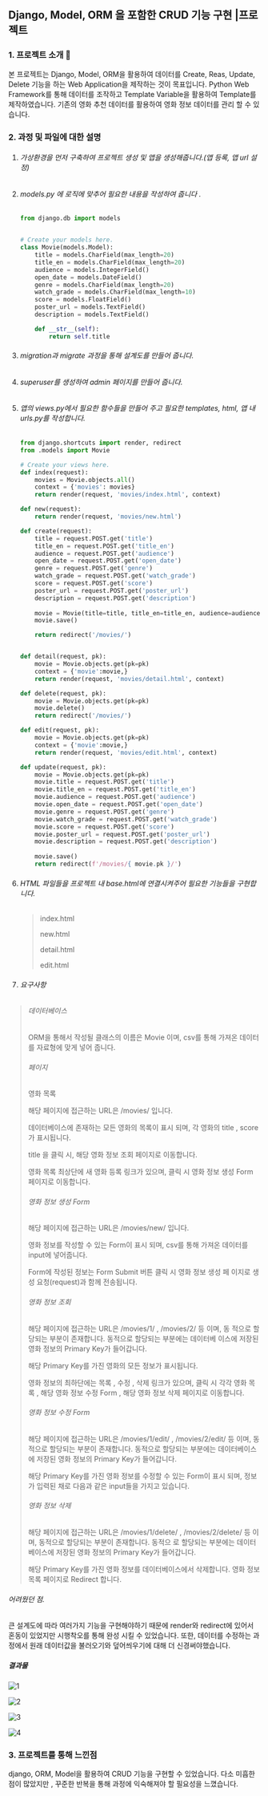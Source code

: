 ## Django, Model, ORM 을 포함한 CRUD 기능 구현 |프로젝트

### 1. 프로젝트 소개 &#128195;

 본 프로젝트는 Django, Model, ORM을 활용하여 데이터를 Create, Reas, Update, Delete 기능을 하는 Web Application을 제작하는 것이 목표입니다. Python Web Framework를 통해 데이터를 조작하고 Template Variable을 활용하여 Template를 제작하였습니다. 기존의 영화 추천 데이터를 활용하여 영화 정보 데이터를 관리 할 수 있습니다.



### 2. 과정 및 파일에 대한 설명

1. ###### 가상환경을 먼저 구축하여 프로젝트 생성 및 앱을 생성해줍니다.(앱 등록, 앱 url 설정)

2. ###### models.py 에 로직에 맞추어 필요한 내용을 작성하여 줍니다 .

   ```python
   from django.db import models
   
   
   # Create your models here.
   class Movie(models.Model):
       title = models.CharField(max_length=20)
       title_en = models.CharField(max_length=20)
       audience = models.IntegerField()
       open_date = models.DateField()
       genre = models.CharField(max_length=20)
       watch_grade = models.CharField(max_length=10)
       score = models.FloatField()
       poster_url = models.TextField()
       description = models.TextField()
   
       def __str__(self):
           return self.title
   
   ```

3. ###### migration과 migrate 과정을 통해 설계도를 만들어 줍니다.

4. ###### superuser를 생성하여 admin 페이지를 만들어 줍니다.

5. ###### 앱의 views.py에서 필요한 함수들을 만들어 주고 필요한 templates, html, 앱 내 urls.py를 작성합니다.

   ```python
   from django.shortcuts import render, redirect
   from .models import Movie
   
   # Create your views here.
   def index(request):
       movies = Movie.objects.all()
       context = {'movies': movies}
       return render(request, 'movies/index.html', context)
   
   def new(request):
       return render(request, 'movies/new.html')
   
   def create(request):
       title = request.POST.get('title')
       title_en = request.POST.get('title_en')
       audience = request.POST.get('audience')
       open_date = request.POST.get('open_date')
       genre = request.POST.get('genre')
       watch_grade = request.POST.get('watch_grade')
       score = request.POST.get('score')
       poster_url = request.POST.get('poster_url')
       description = request.POST.get('description')
       
       movie = Movie(title=title, title_en=title_en, audience=audience, open_date=open_date, genre=genre, watch_grade=watch_grade, score=score, poster_url=poster_url, description=description)
       movie.save()
   
       return redirect('/movies/')
   
   
   def detail(request, pk):
       movie = Movie.objects.get(pk=pk)
       context = {'movie':movie,}
       return render(request, 'movies/detail.html', context)
   
   def delete(request, pk):
       movie = Movie.objects.get(pk=pk)
       movie.delete()
       return redirect('/movies/')
   
   def edit(request, pk):
       movie = Movie.objects.get(pk=pk)
       context = {'movie':movie,}
       return render(request, 'movies/edit.html', context)
   
   def update(request, pk):
       movie = Movie.objects.get(pk=pk)
       movie.title = request.POST.get('title')
       movie.title_en = request.POST.get('title_en')
       movie.audience = request.POST.get('audience')
       movie.open_date = request.POST.get('open_date')
       movie.genre = request.POST.get('genre')
       movie.watch_grade = request.POST.get('watch_grade')
       movie.score = request.POST.get('score')
       movie.poster_url = request.POST.get('poster_url')
       movie.description = request.POST.get('description')
       
       movie.save()    
       return redirect(f'/movies/{ movie.pk }/')
   
   
   ```

6. ###### HTML 파일들을 프로젝트 내 base.html에 연결시켜주어 필요한 기능들을 구현합니다. 

   >index.html
   >
   >new.html
   >
   >detail.html
   >
   >edit.html

7. ###### 요구사항

>###### 데이터베이스
>
>ORM을 통해서 작성될 클래스의 이름은 Movie 이며, csv를 통해 가져온 데이터를 자료형에 맞게 넣어 줍니다.
>
>###### 페이지
>
>영화 목록
>
>해당 페이지에 접근하는 URL은 /movies/ 입니다.
>
>데이터베이스에 존재하는 모든 영화의 목록이 표시 되며, 각 영화의 title , score 가 표시됩니다.
>
>title 을 클릭 시, 해당 영화 정보 조회 페이지로 이동합니다.
>
> 영화 목록 최상단에 새 영화 등록 링크가 있으며, 클릭 시 영화 정보 생성 Form 페이지로 이동합니다.
>
>###### 영화 정보 생성 Form
>
>해당 페이지에 접근하는 URL은 /movies/new/ 입니다.
>
>영화 정보를 작성할 수 있는 Form이 표시 되며, csv를 통해 가져온 데이터를 input에 넣어줍니다.
>
>Form에 작성된 정보는 Form Submit 버튼 클릭 시 영화 정보 생성 페 이지로 생성 요청(request)과 함께 전송됩니다.
>
>######  영화 정보 조회
>
>해당 페이지에 접근하는 URL은 /movies/1/ , /movies/2/ 등 이며, 동 적으로 할당되는 부분이 존재합니다. 동적으로 할당되는 부분에는 데이터베 이스에 저장된 영화 정보의 Primary Key가 들어갑니다.
>
>해당 Primary Key를 가진 영화의 모든 정보가 표시됩니다.
>
>영화 정보의 최하단에는 목록 , 수정 , 삭제 링크가 있으며, 클릭 시 각각 영화 목록 , 해당 영화 정보 수정 Form , 해당 영화 정보 삭제 페이지로 이동합니다.
>
>######  영화 정보 수정 Form
>
>해당 페이지에 접근하는 URL은 /movies/1/edit/ , /movies/2/edit/ 등 이며, 동적으로 할당되는 부분이 존재합니다. 동적으로 할당되는 부분에는 데이터베이스에 저장된 영화 정보의 Primary Key가 들어갑니다.
>
>해당 Primary Key를 가진 영화 정보를 수정할 수 있는 Form이 표시 되며, 정보가 입력된 채로 다음과 같은 input들을 가지고 있습니다.
>
>######  영화 정보 삭제
>
> 해당 페이지에 접근하는 URL은 /movies/1/delete/ , /movies/2/delete/ 등 이며, 동적으로 할당되는 부분이 존재합니다. 동적으 로 할당되는 부분에는 데이터베이스에 저장된 영화 정보의 Primary Key가 들어갑니다.
>
>해당 Primary Key를 가진 영화 정보를 데이터베이스에서 삭제합니다.
>영화 정보 목록 페이지로 Redirect 합니다.



######  어려웠던 점. 

큰 설계도에 따라 여러가지 기능을 구현해야하기 때문에 render와 redirect에 있어서 혼동이 있었지만 시행착오를 통해 완성 시킬 수 있었습니다. 또한, 데이터를 수정하는 과정에서 원래 데이터값을 불러오기와 덮어씌우기에 대해 더 신경써야했습니다. 

##### 결과물



![1](https://user-images.githubusercontent.com/52685245/63579625-0fc4c780-c5ce-11e9-96e2-808ccd4d41f6.JPG)

![2](https://user-images.githubusercontent.com/52685245/63579650-1b17f300-c5ce-11e9-9acc-fc854cf0b6e9.JPG)

![3](https://user-images.githubusercontent.com/52685245/63579675-2408c480-c5ce-11e9-931e-dc49147e6b67.JPG)

![4](https://user-images.githubusercontent.com/52685245/63579695-2c60ff80-c5ce-11e9-8157-fff3d8ee3203.JPG)

### 3. 프로젝트를 통해 느낀점

django, ORM, Model을 활용하여 CRUD 기능을 구현할 수 있었습니다. 다소 미흡한점이 많았지만 , 꾸준한 반복을 통해 과정에 익숙해져야 할 필요성을 느꼈습니다.